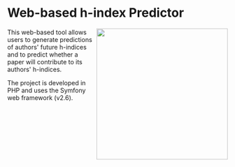 # Web-based h-index Predictor

<a href="http://www.icensa.com/">
  <img src="http://i.imgur.com/NN4vi0n.png" width="300" align="right">
</a>

This web-based tool allows users to generate predictions of authors' future h-indices 
and to predict whether a paper will contribute to its authors' h-indices.

The project is developed in PHP and uses the Symfony web framework (v2.6).
